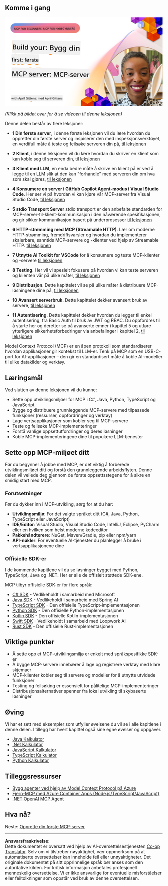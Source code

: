 <!--
CO_OP_TRANSLATOR_METADATA:
{
  "original_hash": "f400d87053221363769113c24f117248",
  "translation_date": "2025-10-06T23:21:08+00:00",
  "source_file": "03-GettingStarted/README.md",
  "language_code": "no"
}
-->
## Komme i gang  

[![Bygg din første MCP-server](../../../translated_images/04.0ea920069efd979a0b2dad51e72c1df7ead9c57b3305796068a6cee1f0dd6674.no.png)](https://youtu.be/sNDZO9N4m9Y)

_(Klikk på bildet over for å se videoen til denne leksjonen)_

Denne delen består av flere leksjoner:

- **1 Din første server**, i denne første leksjonen vil du lære hvordan du oppretter din første server og inspiserer den med inspeksjonsverktøyet, en verdifull måte å teste og feilsøke serveren din på, [til leksjonen](01-first-server/README.md)

- **2 Klient**, i denne leksjonen vil du lære hvordan du skriver en klient som kan koble seg til serveren din, [til leksjonen](02-client/README.md)

- **3 Klient med LLM**, en enda bedre måte å skrive en klient på er ved å legge til en LLM slik at den kan "forhandle" med serveren din om hva som skal gjøres, [til leksjonen](03-llm-client/README.md)

- **4 Konsumere en server i GitHub Copilot Agent-modus i Visual Studio Code**. Her ser vi på hvordan vi kan kjøre vår MCP-server fra Visual Studio Code, [til leksjonen](04-vscode/README.md)

- **5 stdio Transport Server** stdio transport er den anbefalte standarden for MCP-server-til-klient-kommunikasjon i den nåværende spesifikasjonen, og gir sikker kommunikasjon basert på underprosesser [til leksjonen](05-stdio-server/README.md)

- **6 HTTP-strømming med MCP (Streamable HTTP)**. Lær om moderne HTTP-strømming, fremdriftsvarsler og hvordan du implementerer skalerbare, sanntids MCP-servere og -klienter ved hjelp av Streamable HTTP. [til leksjonen](06-http-streaming/README.md)

- **7 Utnytte AI Toolkit for VSCode** for å konsumere og teste MCP-klienter og -servere [til leksjonen](07-aitk/README.md)

- **8 Testing**. Her vil vi spesielt fokusere på hvordan vi kan teste serveren og klienten vår på ulike måter, [til leksjonen](08-testing/README.md)

- **9 Distribusjon**. Dette kapittelet vil se på ulike måter å distribuere MCP-løsningene dine på, [til leksjonen](09-deployment/README.md)

- **10 Avansert serverbruk**. Dette kapittelet dekker avansert bruk av servere, [til leksjonen](./10-advanced/README.md)

- **11 Autentisering**. Dette kapittelet dekker hvordan du legger til enkel autentisering, fra Basic Auth til bruk av JWT og RBAC. Du oppfordres til å starte her og deretter se på avanserte emner i kapittel 5 og utføre ytterligere sikkerhetsforbedringer via anbefalinger i kapittel 2, [til leksjonen](./11-simple-auth/README.md)

Model Context Protocol (MCP) er en åpen protokoll som standardiserer hvordan applikasjoner gir kontekst til LLM-er. Tenk på MCP som en USB-C-port for AI-applikasjoner – den gir en standardisert måte å koble AI-modeller til ulike datakilder og verktøy.

## Læringsmål

Ved slutten av denne leksjonen vil du kunne:

- Sette opp utviklingsmiljøer for MCP i C#, Java, Python, TypeScript og JavaScript
- Bygge og distribuere grunnleggende MCP-servere med tilpassede funksjoner (ressurser, oppfordringer og verktøy)
- Lage vertsapplikasjoner som kobler seg til MCP-servere
- Teste og feilsøke MCP-implementeringer
- Forstå vanlige oppsettutfordringer og deres løsninger
- Koble MCP-implementeringene dine til populære LLM-tjenester

## Sette opp MCP-miljøet ditt

Før du begynner å jobbe med MCP, er det viktig å forberede utviklingsmiljøet ditt og forstå den grunnleggende arbeidsflyten. Denne delen vil veilede deg gjennom de første oppsettsstegene for å sikre en smidig start med MCP.

### Forutsetninger

Før du dykker inn i MCP-utvikling, sørg for at du har:

- **Utviklingsmiljø**: For det valgte språket ditt (C#, Java, Python, TypeScript eller JavaScript)
- **IDE/Editor**: Visual Studio, Visual Studio Code, IntelliJ, Eclipse, PyCharm eller en hvilken som helst moderne kodeeditor
- **Pakkehåndterere**: NuGet, Maven/Gradle, pip eller npm/yarn
- **API-nøkler**: For eventuelle AI-tjenester du planlegger å bruke i vertsapplikasjonene dine

### Offisielle SDK-er

I de kommende kapitlene vil du se løsninger bygget med Python, TypeScript, Java og .NET. Her er alle de offisielt støttede SDK-ene.

MCP tilbyr offisielle SDK-er for flere språk:
- [C# SDK](https://github.com/modelcontextprotocol/csharp-sdk) - Vedlikeholdt i samarbeid med Microsoft
- [Java SDK](https://github.com/modelcontextprotocol/java-sdk) - Vedlikeholdt i samarbeid med Spring AI
- [TypeScript SDK](https://github.com/modelcontextprotocol/typescript-sdk) - Den offisielle TypeScript-implementasjonen
- [Python SDK](https://github.com/modelcontextprotocol/python-sdk) - Den offisielle Python-implementasjonen
- [Kotlin SDK](https://github.com/modelcontextprotocol/kotlin-sdk) - Den offisielle Kotlin-implementasjonen
- [Swift SDK](https://github.com/modelcontextprotocol/swift-sdk) - Vedlikeholdt i samarbeid med Loopwork AI
- [Rust SDK](https://github.com/modelcontextprotocol/rust-sdk) - Den offisielle Rust-implementasjonen

## Viktige punkter

- Å sette opp et MCP-utviklingsmiljø er enkelt med språkspesifikke SDK-er
- Å bygge MCP-servere innebærer å lage og registrere verktøy med klare skjemaer
- MCP-klienter kobler seg til servere og modeller for å utnytte utvidede funksjoner
- Testing og feilsøking er essensielt for pålitelige MCP-implementeringer
- Distribusjonsalternativer spenner fra lokal utvikling til skybaserte løsninger

## Øving

Vi har et sett med eksempler som utfyller øvelsene du vil se i alle kapitlene i denne delen. I tillegg har hvert kapittel også sine egne øvelser og oppgaver.

- [Java Kalkulator](./samples/java/calculator/README.md)
- [.Net Kalkulator](../../../03-GettingStarted/samples/csharp)
- [JavaScript Kalkulator](./samples/javascript/README.md)
- [TypeScript Kalkulator](./samples/typescript/README.md)
- [Python Kalkulator](../../../03-GettingStarted/samples/python)

## Tilleggsressurser

- [Bygg agenter ved hjelp av Model Context Protocol på Azure](https://learn.microsoft.com/azure/developer/ai/intro-agents-mcp)
- [Fjern-MCP med Azure Container Apps (Node.js/TypeScript/JavaScript)](https://learn.microsoft.com/samples/azure-samples/mcp-container-ts/mcp-container-ts/)
- [.NET OpenAI MCP Agent](https://learn.microsoft.com/samples/azure-samples/openai-mcp-agent-dotnet/openai-mcp-agent-dotnet/)

## Hva nå?

Neste: [Opprette din første MCP-server](01-first-server/README.md)

---

**Ansvarsfraskrivelse**:  
Dette dokumentet er oversatt ved hjelp av AI-oversettelsestjenesten [Co-op Translator](https://github.com/Azure/co-op-translator). Selv om vi tilstreber nøyaktighet, vær oppmerksom på at automatiserte oversettelser kan inneholde feil eller unøyaktigheter. Det originale dokumentet på sitt opprinnelige språk bør anses som den autoritative kilden. For kritisk informasjon anbefales profesjonell menneskelig oversettelse. Vi er ikke ansvarlige for eventuelle misforståelser eller feiltolkninger som oppstår ved bruk av denne oversettelsen.